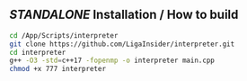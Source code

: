 ## *STANDALONE* Installation / How to build
```bash
cd /App/Scripts/interpreter
git clone https://github.com/LigaInsider/interpreter.git
cd interpreter
g++ -O3 -std=c++17 -fopenmp -o interpreter main.cpp
chmod +x 777 interpreter
```